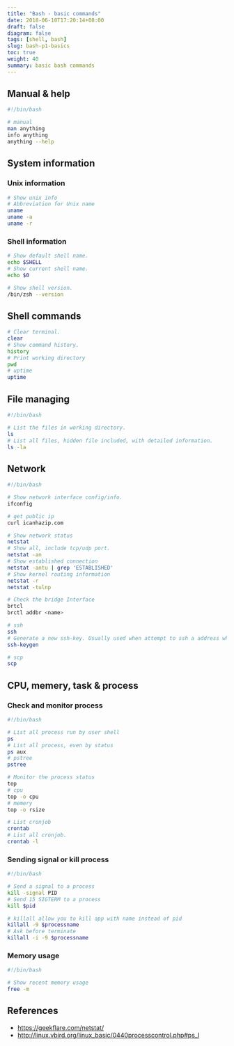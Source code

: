 ```yaml
---
title: "Bash - basic commands"
date: 2018-06-10T17:20:14+08:00
draft: false
diagram: false
tags: [shell, bash]
slug: bash-p1-basics
toc: true
weight: 40
summary: basic bash commands
---
```


## Manual & help

```bash
#!/bin/bash

# manual
man anything
info anything
anything --help
```

## System information

### Unix information

```bash
# Show unix info
# Abbreviation for Unix name
uname
uname -a
uname -r
```

### Shell information

```bash
# Show default shell name.
echo $SHELL
# Show current shell name.
echo $0

# Show shell version.
/bin/zsh --version
```

## Shell commands

```bash
# Clear terminal.
clear
# Show command history.
history
# Print working directory
pwd
# uptime
uptime
```

## File managing

```bash
#!/bin/bash

# List the files in working directory.
ls
# List all files, hidden file included, with detailed information.
ls -la
```

## Network

```bash
#!/bin/bash

# Show network interface config/info.
ifconfig

# get public ip
curl icanhazip.com

# Show network status
netstat
# Show all, include tcp/udp port.
netstat -an
# Show established connection
netstat -antu | grep 'ESTABLISHED'
# Show kernel routing information
netstat -r
netstat -tulnp

# Check the bridge Interface
brtcl
brctl addbr <name>

# ssh
ssh
# Generate a new ssh-key. Usually used when attempt to ssh a address which has change device/remote host. Use this when encounter error message: WARNING: REMOTE HOST IDENTIFICATION HAS CHANGED!
ssh-keygen

# scp
scp
```

## CPU, memery, task & process

### Check and monitor process

```bash
#!/bin/bash

# List all process run by user shell
ps
# List all process, even by status
ps aux
# pstree
pstree

# Monitor the process status
top
# cpu
top -o cpu
# memery
top -o rsize

# List cronjob
crontab
# List all cronjob.
crontab -l
```

### Sending signal or kill process

```bash
#!/bin/bash

# Send a signal to a process
kill -signal PID
# Send 15 SIGTERM to a process
kill $pid

# killall allow you to kill app with name instead of pid
killall -9 $processname
# Ask before terminate
killall -i -9 $processname
```

### Memory usage

```bash
#!/bin/bash

# Show recent memory usage
free -m
```

## References

- <https://geekflare.com/netstat/>
- <http://linux.vbird.org/linux_basic/0440processcontrol.php#ps_l>
